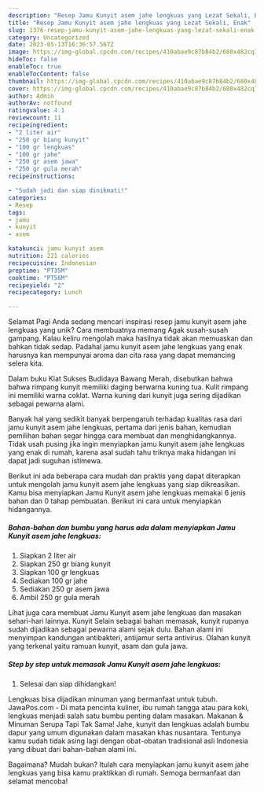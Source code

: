 ```yaml
---
description: "Resep Jamu Kunyit asem jahe lengkuas yang Lezat Sekali, Enak"
title: "Resep Jamu Kunyit asem jahe lengkuas yang Lezat Sekali, Enak"
slug: 1376-resep-jamu-kunyit-asem-jahe-lengkuas-yang-lezat-sekali-enak
category: Uncategorized
date: 2023-05-13T16:36:57.567Z
image: https://img-global.cpcdn.com/recipes/410abae9c87b84b2/680x482cq70/jamu-kunyit-asem-jahe-lengkuas-foto-resep-utama.jpg
hideToc: false
enableToc: true
enableTocContent: false
thumbnail: https://img-global.cpcdn.com/recipes/410abae9c87b84b2/680x482cq70/jamu-kunyit-asem-jahe-lengkuas-foto-resep-utama.jpg
cover: https://img-global.cpcdn.com/recipes/410abae9c87b84b2/680x482cq70/jamu-kunyit-asem-jahe-lengkuas-foto-resep-utama.jpg
author: Admin
authorAv: notfound
ratingvalue: 4.1
reviewcount: 11
recipeingredient:
- "2 liter air"
- "250 gr biang kunyit"
- "100 gr lengkuas"
- "100 gr jahe"
- "250 gr asem jawa"
- "250 gr gula merah"
recipeinstructions:

- "Sudah jadi dan siap dinikmati!"
categories:
- Resep
tags:
- jamu
- kunyit
- asem

katakunci: jamu kunyit asem 
nutrition: 221 calories
recipecuisine: Indonesian
preptime: "PT35M"
cooktime: "PT56M"
recipeyield: "2"
recipecategory: Lunch

---
```



Selamat Pagi Anda sedang mencari inspirasi resep jamu kunyit asem jahe lengkuas yang unik? Cara membuatnya memang Agak susah-susah gampang. Kalau keliru mengolah maka hasilnya tidak akan memuaskan dan bahkan tidak sedap. Padahal jamu kunyit asem jahe lengkuas yang enak harusnya kan mempunyai aroma dan cita rasa yang dapat memancing selera kita.


Dalam buku Kiat Sukses Budidaya Bawang Merah, disebutkan bahwa bahwa rimpang kunyit memiliki daging berwarna kuning tua. Kulit rimpang ini memiliki warna coklat. Warna kuning dari kunyit juga sering dijadikan sebagai pewarna alami.

Banyak hal yang sedikit banyak berpengaruh terhadap kualitas rasa dari jamu kunyit asem jahe lengkuas, pertama dari jenis bahan, kemudian pemilihan bahan segar hingga cara membuat dan menghidangkannya. Tidak usah pusing jika ingin menyiapkan jamu kunyit asem jahe lengkuas yang enak di rumah, karena asal sudah tahu triknya maka hidangan ini dapat jadi suguhan istimewa.


Berikut ini ada beberapa cara mudah dan praktis yang dapat diterapkan untuk mengolah jamu kunyit asem jahe lengkuas yang siap dikreasikan. Kamu bisa menyiapkan Jamu Kunyit asem jahe lengkuas memakai 6 jenis bahan dan 0 tahap pembuatan. Berikut ini cara untuk menyiapkan hidangannya.

<!--inarticleads1-->

##### Bahan-bahan dan bumbu yang harus ada dalam menyiapkan Jamu Kunyit asem jahe lengkuas:

1. Siapkan 2 liter air
1. Siapkan 250 gr biang kunyit
1. Siapkan 100 gr lengkuas
1. Sediakan 100 gr jahe
1. Sediakan 250 gr asem jawa
1. Ambil 250 gr gula merah


Lihat juga cara membuat Jamu Kunyit asem jahe lengkuas dan masakan sehari-hari lainnya. Kunyit Selain sebagai bahan memasak, kunyit rupanya sudah dijadikan sebagai pewarna alami sejak dulu. Bahan alami ini menyimpan kandungan antibakteri, antijamur serta antivirus. Olahan kunyit yang terkenal yaitu ramuan kunyit, asam dan gula jawa. 

<!--inarticleads2-->

##### Step by step untuk memasak Jamu Kunyit asem jahe lengkuas:


1. Selesai dan siap dihidangkan!

Lengkuas bisa dijadikan minuman yang bermanfaat untuk tubuh. JawaPos.com - Di mata pencinta kuliner, ibu rumah tangga atau para koki, lengkuas menjadi salah satu bumbu penting dalam masakan. Makanan &amp; Minuman Serupa Tapi Tak Sama! Jahe, kunyit dan lengkuas adalah bumbu dapur yang umum digunakan dalam masakan khas nusantara. Tentunya kamu sudah tidak asing lagi dengan obat-obatan tradisional asli Indonesia yang dibuat dari bahan-bahan alami ini. 

Bagaimana? Mudah bukan? Itulah cara menyiapkan jamu kunyit asem jahe lengkuas yang bisa kamu praktikkan di rumah. Semoga bermanfaat dan selamat mencoba!
